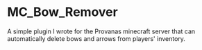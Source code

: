 # MC_Bow_Remover
A simple plugin I wrote for the Provanas minecraft server that can automatically delete bows and arrows from players' inventory.
